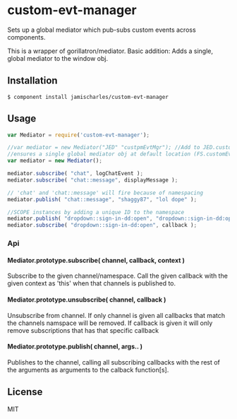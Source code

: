 # custom-evt-manager

  Sets up a global mediator which pub-subs custom events across components.
  
  This is a wrapper of gorillatron/mediator. Basic addition: Adds a single, global mediator to the window obj.

## Installation

    $ component install jamischarles/custom-evt-manager

## Usage

```js
var Mediator = require('custom-evt-manager');

//var mediator = new Mediator("JED" "custpmEvtMgr"); //Add to JED.customEvtMgr instead of default.
//ensures a single global mediator obj at default location (FS.customEvtMgr)
var mediator = new Mediator();

mediator.subscribe( "chat", logChatEvent );
mediator.subscribe( "chat::message", displayMessage );

// 'chat' and 'chat::message' will fire because of namespacing
mediator.publish( "chat::message", "shaggy87", "lol dope" );

//SCOPE instances by adding a unique ID to the namespace
mediator.publish( "dropdown::sign-in-dd:open", "dropdown::sign-in-dd:open has fired", "lol dope" );
mediator.subscribe( "dropdown::sign-in-dd:open", callback );

```

### Api

#### Mediator.prototype.subscribe( channel, callback, context )

Subscribe to the given channel/namespace. Call the given callback with the given context as 'this'
when that channels is published to.

#### Mediator.prototype.unsubscribe( channel, callback )

Unsubscribe from channel. If only channel is given all callbacks that match the channels namspace will be 
removed. If callback is given it will only remove subscriptions that has that specific callback

#### Mediator.prototype.publish( channel, args.. )

Publishes to the channel, calling all subscribing callbacks with the rest of the arguments as arguments
to the calback function[s].

   

## License

  MIT
